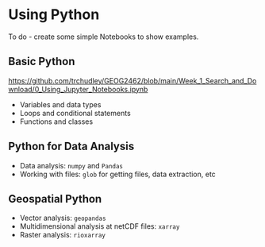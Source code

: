 # Using Python

To do - create some simple Notebooks to show examples.

## Basic Python

https://github.com/trchudley/GEOG2462/blob/main/Week_1_Search_and_Download/0_Using_Jupyter_Notebooks.ipynb

 - Variables and data types
 - Loops and conditional statements
 - Functions and classes

## Python for Data Analysis

 - Data analysis: `numpy` and `Pandas`
 - Working with files: `glob` for getting files, data extraction, etc

## Geospatial Python

 - Vector analysis: `geopandas`
 - Multidimensional analysis at netCDF files: `xarray`
 - Raster analysis: `rioxarray`